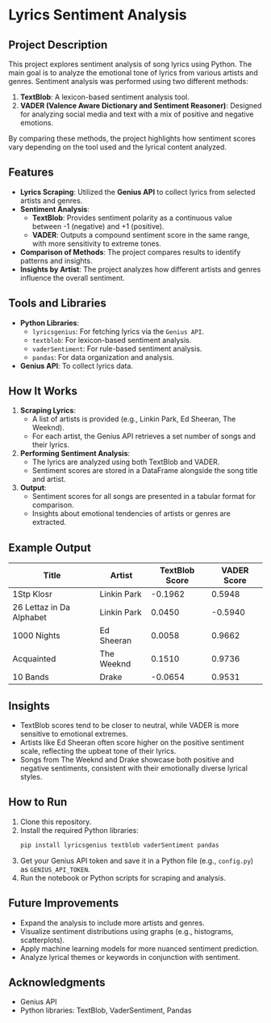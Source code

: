 # Lyrics Sentiment Analysis

## Project Description
This project explores sentiment analysis of song lyrics using Python. The main goal is to analyze the emotional tone of lyrics from various artists and genres. Sentiment analysis was performed using two different methods:
1. **TextBlob**: A lexicon-based sentiment analysis tool.
2. **VADER (Valence Aware Dictionary and Sentiment Reasoner)**: Designed for analyzing social media and text with a mix of positive and negative emotions.

By comparing these methods, the project highlights how sentiment scores vary depending on the tool used and the lyrical content analyzed.

## Features
- **Lyrics Scraping**: Utilized the **Genius API** to collect lyrics from selected artists and genres.
- **Sentiment Analysis**:
  - **TextBlob**: Provides sentiment polarity as a continuous value between -1 (negative) and +1 (positive).
  - **VADER**: Outputs a compound sentiment score in the same range, with more sensitivity to extreme tones.
- **Comparison of Methods**: The project compares results to identify patterns and insights.
- **Insights by Artist**: The project analyzes how different artists and genres influence the overall sentiment.

## Tools and Libraries
- **Python Libraries**:
  - `lyricsgenius`: For fetching lyrics via the `Genius API`.
  - `textblob`: For lexicon-based sentiment analysis.
  - `vaderSentiment`: For rule-based sentiment analysis.
  - `pandas`: For data organization and analysis.
- **Genius API**: To collect lyrics data.

## How It Works
1. **Scraping Lyrics**:
   - A list of artists is provided (e.g., Linkin Park, Ed Sheeran, The Weeknd).
   - For each artist, the Genius API retrieves a set number of songs and their lyrics.
2. **Performing Sentiment Analysis**:
   - The lyrics are analyzed using both TextBlob and VADER.
   - Sentiment scores are stored in a DataFrame alongside the song title and artist.
3. **Output**:
   - Sentiment scores for all songs are presented in a tabular format for comparison.
   - Insights about emotional tendencies of artists or genres are extracted.

## Example Output
| Title                            | Artist         | TextBlob Score | VADER Score |
|----------------------------------|----------------|----------------|-------------|
| 1Stp Klosr                       | Linkin Park    | -0.1962        | 0.5948      |
| 26 Lettaz in Da Alphabet         | Linkin Park    | 0.0450         | -0.5940     |
| 1000 Nights                      | Ed Sheeran     | 0.0058         | 0.9662      |
| Acquainted                       | The Weeknd     | 0.1510         | 0.9736      |
| 10 Bands                         | Drake          | -0.0654        | 0.9531      |

## Insights
- TextBlob scores tend to be closer to neutral, while VADER is more sensitive to emotional extremes.
- Artists like Ed Sheeran often score higher on the positive sentiment scale, reflecting the upbeat tone of their lyrics.
- Songs from The Weeknd and Drake showcase both positive and negative sentiments, consistent with their emotionally diverse lyrical styles.

## How to Run
1. Clone this repository.
2. Install the required Python libraries:
   ```bash
   pip install lyricsgenius textblob vaderSentiment pandas
4. Get your Genius API token and save it in a Python file (e.g., `config.py`) as `GENIUS_API_TOKEN`.
5. Run the notebook or Python scripts for scraping and analysis.

## Future Improvements
- Expand the analysis to include more artists and genres.
- Visualize sentiment distributions using graphs (e.g., histograms, scatterplots).
- Apply machine learning models for more nuanced sentiment prediction.
- Analyze lyrical themes or keywords in conjunction with sentiment.

## Acknowledgments
- Genius API
- Python libraries: TextBlob, VaderSentiment, Pandas
